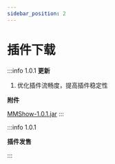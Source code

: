 ```yaml
---
sidebar_position: 2
---
```


# 插件下载

:::info 1.0.1
**更新**

1. 优化插件流畅度，提高插件稳定性

**附件**

[MMShow-1.0.1.jar](https://www.goodmc.cn/plugin/MMShow/MMShow-1.0.1.jar)
:::

:::info 1.0.1

**插件发售**

:::
